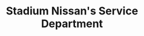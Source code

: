 ---
title: "Stadium Nissan's Service Department"
url: /orange/stadium-nissans-service-department/
shop: Autowerkstatt
---